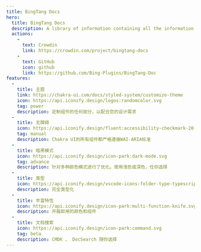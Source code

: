 ```yaml
---
title: BingTang Docs
hero:
  title: BingTang Docs
  description: A library of information containing all the information about BingTang
  actions:
    - 
      text: Crowdin
      link: https://crowdin.com/project/bingtang-docs
    - 
      text: GitHub
      icon: github
      link: https://github.com/Bing-Plugins/BingTang-Doc
features:
  - 
    title: 主题
    link: https://chakra-ui.com/docs/styled-system/customize-theme
    icon: https://api.iconify.design/logos:randomcolor.svg
    tag: power
    description: 定制组件的任何部分，以配合您的设计需求
  - 
    title: 无障碍
    icon: https://api.iconify.design/fluent:accessibility-checkmark-20-regular.svg
    tag: manual
    description: Chakra UI的所有组件都严格遵循WAI-ARIA标准
  - 
    title: 暗黑模式
    icon: https://api.iconify.design/icon-park:dark-mode.svg
    tag: advance
    description: 针对多种颜色模式进行了优化。使用浅色或深色，任你选择
  - 
    title: 类型
    icon: https://api.iconify.design/vscode-icons:folder-type-typescript.svg
    description: 完全类型化
  - 
    title: 丰富特性
    icon: https://api.iconify.design/icon-park:multi-function-knife.svg
    description: 开箱即用的颜色和组件
  - 
    title: 文档搜索
    icon: https://api.iconify.design/icon-park:command.svg
    tag: beta
    description: CMDK 、 DocSearch 随你选择
---
```


